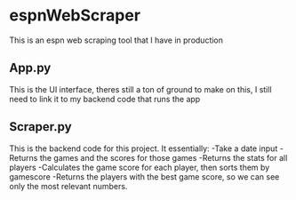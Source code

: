 # espnWebScraper
This is an espn web scraping tool that I have in production

## App.py
This is the UI interface, theres still a ton of ground to make on this, I still need to link it to my backend code that runs the app

## Scraper.py
This is the backend code for this project. It essentially:
  -Take a date input
  -Returns the games and the scores for those games
  -Returns the stats for all players
  -Calculates the game score for each player, then sorts them by gamescore
  -Returns the players with the best game score, so we can see only the most relevant numbers. 

